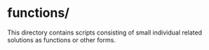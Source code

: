 
# functions/

This directory contains scripts consisting of small individual related solutions as functions or other forms.
